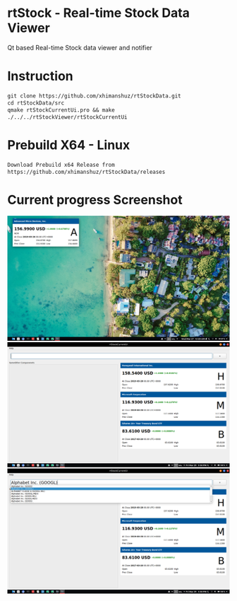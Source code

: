 # rtStock - Real-time Stock Data Viewer
Qt based Real-time Stock data viewer and notifier

# Instruction
```shell
git clone https://github.com/xhimanshuz/rtStockData.git
cd rtStockData/src
qmake rtStockCurrentUi.pro && make
./../../rtStockViewer/rtStockCurrentUi
```

# Prebuild X64 - Linux
```
Download Prebuild x64 Release from https://github.com/xhimanshuz/rtStockData/releases
```

# Current progress Screenshot
![alt text](Data/screenshot.png)
![alt text](Data/screenshot2.png)
![alt text](Data/screenshot3.png)
